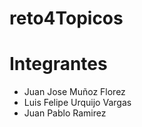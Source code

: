 # reto4Topicos
# Integrantes
- Juan Jose Muñoz Florez
- Luis Felipe Urquijo Vargas
- Juan Pablo Ramirez
